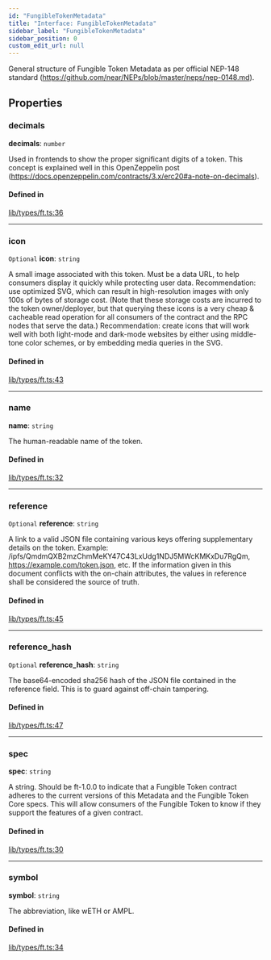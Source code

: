 ```yaml
---
id: "FungibleTokenMetadata"
title: "Interface: FungibleTokenMetadata"
sidebar_label: "FungibleTokenMetadata"
sidebar_position: 0
custom_edit_url: null
---
```


General structure of Fungible Token Metadata as per official NEP-148 standard (https://github.com/near/NEPs/blob/master/neps/nep-0148.md).

## Properties

### decimals

 **decimals**: `number`

Used in frontends to show the proper significant digits of a token. This concept is explained well in this OpenZeppelin post (https://docs.openzeppelin.com/contracts/3.x/erc20#a-note-on-decimals).

#### Defined in

[lib/types/ft.ts:36](https://github.com/keypom/keypom-js/blob/53ee056a4/packages/core/src/lib/types/ft.ts#L36)

___

### icon

 `Optional` **icon**: `string`

A small image associated with this token. Must be a data URL, to help consumers display it quickly while protecting user data.
Recommendation: use optimized SVG, which can result in high-resolution images with only 100s of bytes of storage cost.
(Note that these storage costs are incurred to the token owner/deployer, but that querying these icons is a very cheap & cacheable read operation for all consumers of the contract and the RPC nodes that serve the data.)
Recommendation: create icons that will work well with both light-mode and dark-mode websites by either using middle-tone color schemes, or by embedding media queries in the SVG.

#### Defined in

[lib/types/ft.ts:43](https://github.com/keypom/keypom-js/blob/53ee056a4/packages/core/src/lib/types/ft.ts#L43)

___

### name

 **name**: `string`

The human-readable name of the token.

#### Defined in

[lib/types/ft.ts:32](https://github.com/keypom/keypom-js/blob/53ee056a4/packages/core/src/lib/types/ft.ts#L32)

___

### reference

 `Optional` **reference**: `string`

A link to a valid JSON file containing various keys offering supplementary details on the token. Example: /ipfs/QmdmQXB2mzChmMeKY47C43LxUdg1NDJ5MWcKMKxDu7RgQm, https://example.com/token.json, etc. If the information given in this document conflicts with the on-chain attributes, the values in reference shall be considered the source of truth.

#### Defined in

[lib/types/ft.ts:45](https://github.com/keypom/keypom-js/blob/53ee056a4/packages/core/src/lib/types/ft.ts#L45)

___

### reference\_hash

 `Optional` **reference\_hash**: `string`

The base64-encoded sha256 hash of the JSON file contained in the reference field. This is to guard against off-chain tampering.

#### Defined in

[lib/types/ft.ts:47](https://github.com/keypom/keypom-js/blob/53ee056a4/packages/core/src/lib/types/ft.ts#L47)

___

### spec

 **spec**: `string`

A string. Should be ft-1.0.0 to indicate that a Fungible Token contract adheres to the current versions of this Metadata and the Fungible Token Core specs. This will allow consumers of the Fungible Token to know if they support the features of a given contract.

#### Defined in

[lib/types/ft.ts:30](https://github.com/keypom/keypom-js/blob/53ee056a4/packages/core/src/lib/types/ft.ts#L30)

___

### symbol

 **symbol**: `string`

The abbreviation, like wETH or AMPL.

#### Defined in

[lib/types/ft.ts:34](https://github.com/keypom/keypom-js/blob/53ee056a4/packages/core/src/lib/types/ft.ts#L34)
